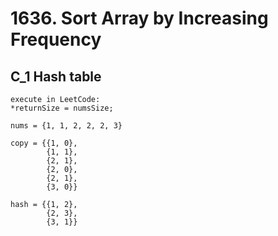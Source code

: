 # 1636. Sort Array by Increasing Frequency

## C_1 Hash table
```
execute in LeetCode: 
*returnSize = numsSize;

nums = {1, 1, 2, 2, 2, 3}

copy = {{1, 0},
        {1, 1}, 
        {2, 1}, 
        {2, 0}, 
        {2, 1}, 
        {3, 0}}

hash = {{1, 2}, 
        {2, 3}, 
        {3, 1}}
```